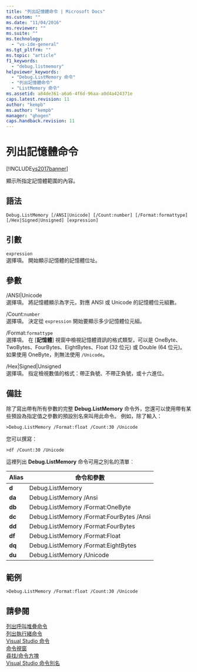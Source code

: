 ```yaml
---
title: "列出記憶體命令 | Microsoft Docs"
ms.custom: ""
ms.date: "11/04/2016"
ms.reviewer: ""
ms.suite: ""
ms.technology: 
  - "vs-ide-general"
ms.tgt_pltfrm: ""
ms.topic: "article"
f1_keywords: 
  - "debug.listmemory"
helpviewer_keywords: 
  - "Debug.ListMemory 命令"
  - "列出記憶體命令"
  - "ListMemory 命令"
ms.assetid: a84de361-a6a6-4f6d-96aa-a0d4a424371e
caps.latest.revision: 11
author: "kempb"
ms.author: "kempb"
manager: "ghogen"
caps.handback.revision: 11
---
```

# 列出記憶體命令
[!INCLUDE[vs2017banner](../../code-quality/includes/vs2017banner.md)]

顯示所指定記憶體範圍的內容。  
  
## 語法  
  
```  
Debug.ListMemory [/ANSI|Unicode] [/Count:number] [/Format:formattype]  
[/Hex|Signed|Unsigned] [expression]  
```  
  
## 引數  
 `expression`  
 選擇項。  開始顯示記憶體的記憶體位址。  
  
## 參數  
 \/ANSI&#124;Unicode  
 選擇項。  將記憶體顯示為字元，對應 ANSI 或 Unicode 的記憶體位元組數。  
  
 \/Count:`number`  
 選擇項。  決定從 `expression` 開始要顯示多少記憶體位元組。  
  
 \/Format:`formattype`  
 選擇項。  在 \[**記憶體**\] 視窗中檢視記憶體資訊的格式類型，可以是 OneByte、TwoBytes、FourBytes、EightBytes、Float \(32 位元\) 或 Double \(64 位元\)。  如果使用 OneByte，則無法使用 `/Unicode`。  
  
 \/Hex&#124;Signed&#124;Unsigned  
 選擇項。  指定檢視數值的格式：帶正負號、不帶正負號，或十六進位。  
  
## 備註  
 除了寫出帶有所有參數的完整 **Debug.ListMemory** 命令外，您還可以使用帶有某些預設為指定值之參數的預設別名來叫用此命令。  例如，除了輸入：  
  
```  
>Debug.ListMemory /Format:float /Count:30 /Unicode  
```  
  
 您可以撰寫：  
  
```  
>df /Count:30 /Unicode  
```  
  
 這裡列出 **Debug.ListMemory** 命令可用之別名的清單︰  
  
|Alias|命令和參數|  
|-----------|-----------|  
|**d**|Debug.ListMemory|  
|**da**|Debug.ListMemory \/Ansi|  
|**db**|Debug.ListMemory \/Format:OneByte|  
|**dc**|Debug.ListMemory \/Format:FourBytes \/Ansi|  
|**dd**|Debug.ListMemory \/Format:FourBytes|  
|**df**|Debug.ListMemory \/Format:Float|  
|**dq**|Debug.ListMemory \/Format:EightBytes|  
|**du**|Debug.ListMemory \/Unicode|  
  
## 範例  
  
```  
>Debug.ListMemory /Format:float /Count:30 /Unicode  
```  
  
## 請參閱  
 [列出呼叫堆疊命令](../../ide/reference/list-call-stack-command.md)   
 [列出執行緒命令](../../ide/reference/list-threads-command.md)   
 [Visual Studio 命令](../../ide/reference/visual-studio-commands.md)   
 [命令視窗](../../ide/reference/command-window.md)   
 [尋找\/命令方塊](../../ide/find-command-box.md)   
 [Visual Studio 命令別名](../../ide/reference/visual-studio-command-aliases.md)